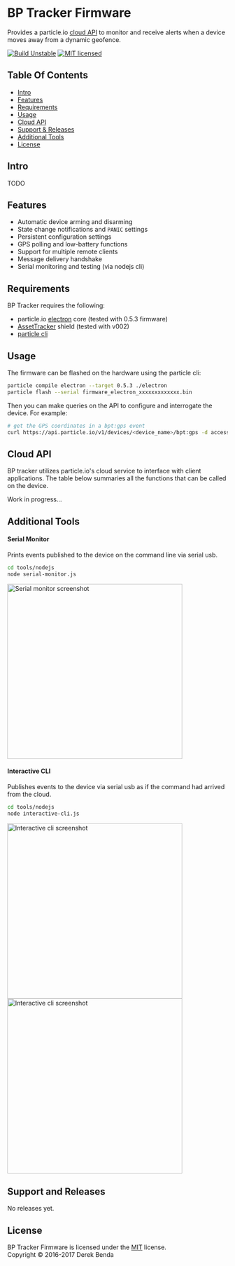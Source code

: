 BP Tracker Firmware
==========

Provides a particle.io [cloud API][cloudapi] to monitor and receive alerts when a device moves away from a dynamic geofence.

[![Build Unstable][shield-unstable]](#)
[![MIT licensed][shield-license]](#)



Table Of Contents
-----------------

- [Intro](#intro)
- [Features](#features)
- [Requirements](#requirements)
- [Usage](#usage)
- [Cloud API](#cloud-api)
- [Support & Releases](#support-&-releases)
- [Additional Tools](#additional-tools)
- [License](#license)

Intro
-------

TODO

Features
-------
  * Automatic device arming and disarming
  * State change notifications and `PANIC` settings
  * Persistent configuration settings
  * GPS polling and low-battery functions
  * Support for multiple remote clients
  * Message delivery handshake
  * Serial monitoring and testing (via nodejs cli)


Requirements
-------
BP Tracker requires the following:

  * particle.io [electron][electron] core (tested with 0.5.3 firmware)
  * [AssetTracker][assetrackershield] shield (tested with v002)
  * [particle cli][particlecli]

Usage
-----

The firmware can be flashed on the hardware using the particle cli:

```sh
particle compile electron --target 0.5.3 ./electron
particle flash --serial firmware_electron_xxxxxxxxxxxxx.bin
```

Then you can make queries on the API to configure and interrogate the device.
For example:

```sh
# get the GPS coordinates in a bpt:gps event
curl https://api.particle.io/v1/devices/<device_name>/bpt:gps -d access_token=<token>

```

Cloud API
-----

BP tracker utilizes particle.io's cloud service to interface with client applications. The table below summaries all the functions
that can be called on the device.

Work in progress...


Additional Tools
-----

#### Serial Monitor

Prints events published to the device on the command line via serial usb.

```sh
cd tools/nodejs
node serial-monitor.js
```

<img width="400px" src="https://rawgit.com/BP-Tracker/bp-tracker-particle/master/docs/src/assets/images/serial-monitor.png" alt="Serial monitor screenshot" />

#### Interactive CLI

Publishes events to the device via serial usb as if the command had arrived from the cloud.

```sh
cd tools/nodejs
node interactive-cli.js
```

<img width="400px" src="https://rawgit.com/BP-Tracker/bp-tracker-particle/master/docs/src/assets/images/interactive-cli.png" alt="Interactive cli screenshot" />
<img width="400px" src="https://rawgit.com/BP-Tracker/bp-tracker-particle/master/docs/src/assets/images/interactive-cli-2.png" alt="Interactive cli screenshot" />


Support and Releases
-----

No releases yet.


License
-------

BP Tracker Firmware is licensed under the [MIT][info-license] license.  
Copyright &copy; 2016-2017 Derek Benda


[shield-unstable]: https://img.shields.io/badge/build-unstable-red.svg
[shield-license]: https://img.shields.io/badge/license-MIT-blue.svg

[particlecli]:https://docs.particle.io/guide/getting-started/connect/electron/
[particleio]: https://www.particle.io/
[electron]: https://www.particle.io/products/hardware/electron-cellular-dev-kit
[cloudapi]: https://docs.particle.io/reference/api/
[assetrackershield]: https://docs.particle.io/datasheets/particle-shields/#electron-asset-tracker
[info-license]: LICENSE
